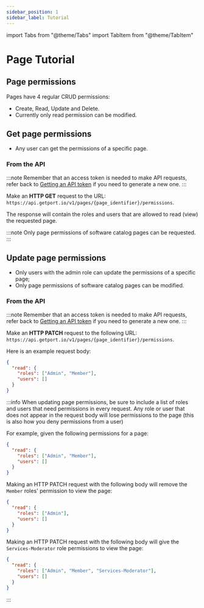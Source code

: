 ```yaml
---
sidebar_position: 1
sidebar_label: Tutorial
---
```


import Tabs from "@theme/Tabs"
import TabItem from "@theme/TabItem"

# Page Tutorial

## Page permissions

Pages have 4 regular CRUD permissions:

- Create, Read, Update and Delete.
- Currently only read permission can be modified.

## Get page permissions

- Any user can get the permissions of a specific page.

### From the API

:::note
Remember that an access token is needed to make API requests, refer back to [Getting an API token](../blueprint/tutorial.md#getting-an-api-token) if you need to generate a new one.
:::

Make an **HTTP GET** request to the URL: `https://api.getport.io/v1/pages/{page_identifier}/permissions`.

The response will contain the roles and users that are allowed to read (view) the requested page.

:::note
Only page permissions of software catalog pages can be requested.
:::

## Update page permissions

- Only users with the admin role can update the permissions of a specific page;
- Only page permissions of software catalog pages can be modified.

### From the API

:::note
Remember that an access token is needed to make API requests, refer back to [Getting an API token](../blueprint/tutorial.md#getting-an-api-token) if you need to generate a new one.
:::

Make an **HTTP PATCH** request to the following URL: `https://api.getport.io/v1/pages/{page_identifier}/permissions`.

Here is an example request body:

```json showLineNumbers
{
  "read": {
    "roles": ["Admin", "Member"],
    "users": []
  }
}
```

:::info
When updating page permissions, be sure to include a list of roles and users that need permissions in every request. Any role or user that does not appear in the request body will lose permissions to the page (this is also how you deny permissions from a user)

For example, given the following permissions for a page:

```json showLineNumbers
{
  "read": {
    "roles": ["Admin", "Member"],
    "users": []
  }
}
```

Making an HTTP PATCH request with the following body will remove the `Member` roles' permission to view the page:

```json showLineNumbers
{
  "read": {
    "roles": ["Admin"],
    "users": []
  }
}
```

Making an HTTP PATCH request with the following body will give the `Services-Moderator` role permissions to view the page:

```json showLineNumbers
{
  "read": {
    "roles": ["Admin", "Member", "Services-Moderator"],
    "users": []
  }
}
```

:::
